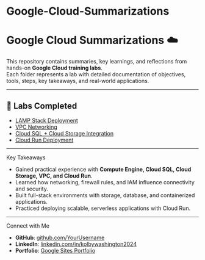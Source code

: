 # Google-Cloud-Summarizations
# Google Cloud Summarizations ☁️

This repository contains summaries, key learnings, and reflections from hands-on **Google Cloud training labs**.  
Each folder represents a lab with detailed documentation of objectives, tools, steps, key takeaways, and real-world applications.  

---

## 📂 Labs Completed

- [LAMP Stack Deployment](./LAMP-Stack-Deployment/README.md)  
- [VPC Networking](./VPC-Networking/README.md)  
- [Cloud SQL + Cloud Storage Integration](./Cloud-SQL-Storage-Integration/README.md)  
- [Cloud Run Deployment](./Cloud-Run-Deployment/README.md)  

---

 Key Takeaways
- Gained practical experience with **Compute Engine, Cloud SQL, Cloud Storage, VPC, and Cloud Run**.  
- Learned how networking, firewall rules, and IAM influence connectivity and security.  
- Built full-stack environments with storage, database, and containerized applications.  
- Practiced deploying scalable, serverless applications with Cloud Run.  

---

 Connect with Me
- **GitHub**: [github.com/YourUsername](https://github.com/YourUsername)  
- **LinkedIn**: [linkedin.com/in/kolbywashington2024](https://www.linkedin.com/in/kolbywashington2024)  
- **Portfolio**: [Google Sites Portfolio](https://sites.google.com/d/1TDYeFA-Qg13YGg1DfI4Zv4ax9nsQAA6D/p/1js42z9Pi29lFnKELfni3ODvlwXfC8gLX/edit)  

